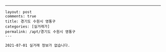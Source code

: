 ---
    layout: post
    comments: true
    title: 경기도 수원시 영통구
    categories: [실거래가]
    permalink: /apt/경기도 수원시 영통구
    ---

    2021-07-01 실거래 정보가 없습니다.

    